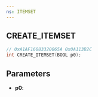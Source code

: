 ```yaml
---
ns: ITEMSET
---
```

## CREATE_ITEMSET

```c
// 0xA1AF16083320065A 0x0A113B2C
int CREATE_ITEMSET(BOOL p0);
```

## Parameters
* **p0**:
